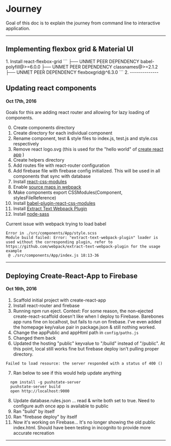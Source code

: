 <h1>Journey</h1>

Goal of this doc is to explain the journey from command line to interactive application.


--------------

<h2>Implementing flexbox grid & Material UI</h2>
1. Install react-flexbox-grid
```
├── UNMET PEER DEPENDENCY babel-polyfill@>=6.0.0
├── UNMET PEER DEPENDENCY classnames@>=2.1.2
├── UNMET PEER DEPENDENCY flexboxgrid@^6.3.0
```
2. 
--------------


<h2>Updating react components</h2>
<h4>Oct 17th, 2016</h4>
Goals for this are adding react router and allowing for lazy loading of components. 

0. Create components directory
1. Create directory for each individual component 
2. Rename component, test & style files to index.js, test.js and style.css respectively
3. Remove react logo.svg (this is used for the "hello world" of [create react app](https://github.com/facebookincubator/create-react-app) )
4. Create helpers directory
5. Add routes file with react-router configuration 
6. Add firebase file with firebase config initialized. This will be used in all components that sync with database
7. Install [react-css-modules](https://github.com/gajus/react-css-modules)
8. Enable [source maps in webpack](https://github.com/gajus/react-css-modules#enable-sourcemaps)
9. Make components export CSSModules(Component, stylesFileReference)
10. Install [babel-plugin-react-css-modules]()
11. Install [Extract Text Webpack Plugin](https://github.com/webpack/extract-text-webpack-plugin)
12. Install [node-sass](https://github.com/sass/node-sass)

Current issue with webpack trying to load babel

```
Error in ./src/components/App/style.scss
Module build failed: Error: "extract-text-webpack-plugin" loader is used without the corresponding plugin, refer to https://github.com/webpack/extract-text-webpack-plugin for the usage example
 @ ./src/components/App/index.js 18:13-36
```

------------

<h2>Deploying Create-React-App to Firebase</h2>
<h4>Oct 16th, 2016</h4>


1. Scaffold initial project with create-react-app
2. Install react-router and firebase
3. Running npm run eject. Context: For some reason, the non-ejected create-react-scaffold doesn't like when I deploy to Firebase. Barebones app runs fine on localhost, but fails to run on firebase. I've even added the homepage key/value pair in package.json & still nothing worked. 
4. Change the appPublic and appHtml path in `config/paths.js`
5. Changed them back
6. Updated the hosting "public" keyvalue to "/build" instead of "/public". At this point, local still works fine but firebase deploy isn't pulling proper directory.
```
Failed to load resource: the server responded with a status of 400 ()
```
7. Ran below to see if this would help update anything
```
  npm install -g pushstate-server
  pushstate-server build
  open http://localhost:9000
```
8. Update database.rules.json ... read & write both set to true. Need to configure auth once app is available to public 
9. Ran "build" by itself
10. Ran "firebase deploy" by itself
11. Now it's working on Firebase... It's no longer showing the old public index.html. Should have been testing in incognito to provide more accurate recreation


------------
